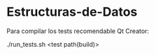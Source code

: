 # Estructuras-de-Datos

Para compilar los tests recomendable Qt Creator:

./run_tests.sh <test path(build)> <test>
